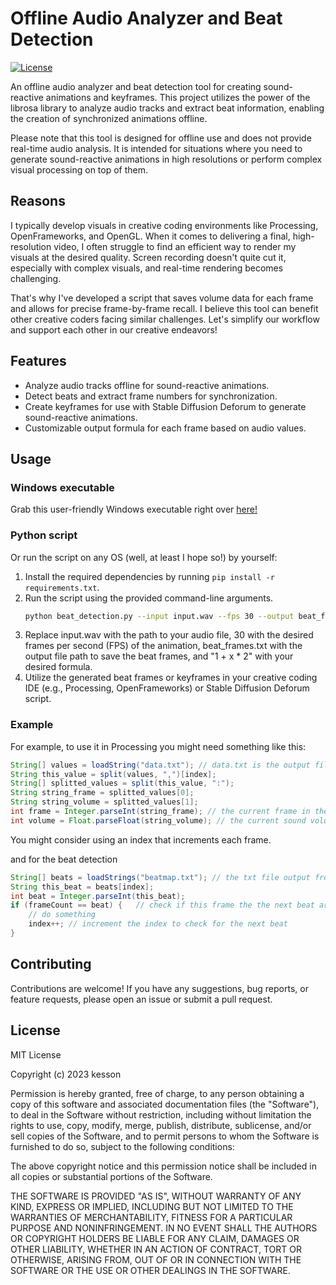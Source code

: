 # Offline Audio Analyzer and Beat Detection

[![License](https://img.shields.io/github/license/your-username/your-repo.svg)](LICENSE)

An offline audio analyzer and beat detection tool for creating sound-reactive animations and keyframes. This project utilizes the power of the librosa library to analyze audio tracks and extract beat information, enabling the creation of synchronized animations offline.

Please note that this tool is designed for offline use and does not provide real-time audio analysis. It is intended for situations where you need to generate sound-reactive animations in high resolutions or perform complex visual processing on top of them.

## Reasons

I typically develop visuals in creative coding environments like Processing, OpenFrameworks, and OpenGL. When it comes to delivering a final, high-resolution video, I often struggle to find an efficient way to render my visuals at the desired quality. Screen recording doesn't quite cut it, especially with complex visuals, and real-time rendering becomes challenging.

That's why I've developed a script that saves volume data for each frame and allows for precise frame-by-frame recall. I believe this tool can benefit other creative coders facing similar challenges. Let's simplify our workflow and support each other in our creative endeavors!

## Features

- Analyze audio tracks offline for sound-reactive animations.
- Detect beats and extract frame numbers for synchronization.
- Create keyframes for use with Stable Diffusion Deforum to generate sound-reactive animations.
- Customizable output formula for each frame based on audio values.

## Usage

### Windows executable

Grab this user-friendly Windows executable right over [here!](https://github.com/kessoning/Audio-Offline-Analysis/releases/tag/v0.1)

### Python script

Or run the script on any OS (well, at least I hope so!) by yourself:

1. Install the required dependencies by running `pip install -r requirements.txt`.
2. Run the script using the provided command-line arguments.
   ```bash
   python beat_detection.py --input input.wav --fps 30 --output beat_frames.txt --formula "1 + x * 2"
3. Replace input.wav with the path to your audio file, 30 with the desired frames per second (FPS) of the animation, beat_frames.txt with the output file path to save the beat frames, and "1 + x * 2" with your desired formula.
4. Utilize the generated beat frames or keyframes in your creative coding IDE (e.g., Processing, OpenFrameworks) or Stable Diffusion Deforum script.

### Example

For example, to use it in Processing you might need something like this:

```Java
String[] values = loadString("data.txt"); // data.txt is the output file of the audio_to_params.py
String this_value = split(values, ",")[index];
String[] splitted_values = split(this_value, ":");
String string_frame = splitted_values[0];
String string_volume = splitted_values[1];
int frame = Integer.parseInt(string_frame); // the current frame in the file
int volume = Float.parseFloat(string_volume); // the current sound volume from the file
```

You might consider using an index that increments each frame.

and for the beat detection

```Java
String[] beats = loadStrings("beatmap.txt"); // the txt file output from the beat_detection
String this_beat = beats[index];
int beat = Integer.parseInt(this_beat);
if (frameCount == beat) {   // check if this frame the the next beat are the same
    // do something
    index++; // increment the index to check for the next beat
}
```

## Contributing

Contributions are welcome! If you have any suggestions, bug reports, or feature requests, please open an issue or submit a pull request.

## License

MIT License

Copyright (c) 2023 kesson

Permission is hereby granted, free of charge, to any person obtaining a copy
of this software and associated documentation files (the "Software"), to deal
in the Software without restriction, including without limitation the rights
to use, copy, modify, merge, publish, distribute, sublicense, and/or sell
copies of the Software, and to permit persons to whom the Software is
furnished to do so, subject to the following conditions:

The above copyright notice and this permission notice shall be included in all
copies or substantial portions of the Software.

THE SOFTWARE IS PROVIDED "AS IS", WITHOUT WARRANTY OF ANY KIND, EXPRESS OR
IMPLIED, INCLUDING BUT NOT LIMITED TO THE WARRANTIES OF MERCHANTABILITY,
FITNESS FOR A PARTICULAR PURPOSE AND NONINFRINGEMENT. IN NO EVENT SHALL THE
AUTHORS OR COPYRIGHT HOLDERS BE LIABLE FOR ANY CLAIM, DAMAGES OR OTHER
LIABILITY, WHETHER IN AN ACTION OF CONTRACT, TORT OR OTHERWISE, ARISING FROM,
OUT OF OR IN CONNECTION WITH THE SOFTWARE OR THE USE OR OTHER DEALINGS IN THE
SOFTWARE.